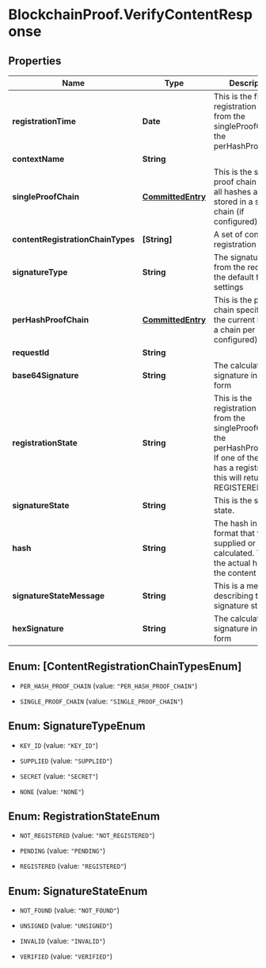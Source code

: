 # BlockchainProof.VerifyContentResponse

## Properties
Name | Type | Description | Notes
------------ | ------------- | ------------- | -------------
**registrationTime** | **Date** | This is the first registration time from the singleProofChain or the perHashProofChain | [optional] 
**contextName** | **String** |  | 
**singleProofChain** | [**CommittedEntry**](CommittedEntry.md) | This is the single proof chain where all hashes are stored in a single chain (if configured) | [optional] 
**contentRegistrationChainTypes** | **[String]** | A set of content registration targets | 
**signatureType** | **String** | The signature type from the request or the default from the settings | 
**perHashProofChain** | [**CommittedEntry**](CommittedEntry.md) | This is the proof chain specific for the current hash, so a chain per hash (if configured) | [optional] 
**requestId** | **String** |  | [optional] 
**base64Signature** | **String** | The calculated signature in base64 form | 
**registrationState** | **String** | This is the registration state from the singleProofChain or the perHashProofChain. If one of the chains has a registration this will return REGISTERED | [optional] 
**signatureState** | **String** | This is the signature state. | [optional] 
**hash** | **String** | The hash in base64 format that you supplied or that was calculated. This is the actual hash for the content | 
**signatureStateMessage** | **String** | This is a message describing the signature state. | [optional] 
**hexSignature** | **String** | The calculated signature in hex form | 


<a name="[ContentRegistrationChainTypesEnum]"></a>
## Enum: [ContentRegistrationChainTypesEnum]


* `PER_HASH_PROOF_CHAIN` (value: `"PER_HASH_PROOF_CHAIN"`)

* `SINGLE_PROOF_CHAIN` (value: `"SINGLE_PROOF_CHAIN"`)




<a name="SignatureTypeEnum"></a>
## Enum: SignatureTypeEnum


* `KEY_ID` (value: `"KEY_ID"`)

* `SUPPLIED` (value: `"SUPPLIED"`)

* `SECRET` (value: `"SECRET"`)

* `NONE` (value: `"NONE"`)




<a name="RegistrationStateEnum"></a>
## Enum: RegistrationStateEnum


* `NOT_REGISTERED` (value: `"NOT_REGISTERED"`)

* `PENDING` (value: `"PENDING"`)

* `REGISTERED` (value: `"REGISTERED"`)




<a name="SignatureStateEnum"></a>
## Enum: SignatureStateEnum


* `NOT_FOUND` (value: `"NOT_FOUND"`)

* `UNSIGNED` (value: `"UNSIGNED"`)

* `INVALID` (value: `"INVALID"`)

* `VERIFIED` (value: `"VERIFIED"`)




